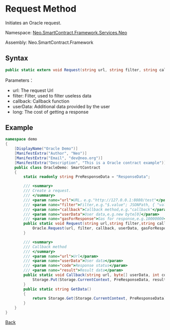# Request Method

Initiates an Oracle request.

Namespace: [Neo.SmartContract.Framework.Services.Neo](../../neo.md)

Assembly: Neo.SmartContract.Framework

## Syntax

```c#
public static extern void Request(string url, string filter, string callback, object userData, long gasForResponse);
```

Parameters：

- url: The request Url
- filter: Filter, used to filter useless data
- callback: Callback function
- userData: Additional data provided by the user
- long: The cost of getting a response

## Example

```c#
namespace demo
{
    [DisplayName("Oracle Demo")]
    [ManifestExtra("Author", "Neo")]
    [ManifestExtra("Email", "dev@neo.org")]
    [ManifestExtra("Description", "This is a Oracle contract example")]
    public class OracleDemo: SmartContract
    {
        static readonly string PreResponseData = "ResponseData";

        /// <summary>
        /// Create a request.
        /// </summary>
        /// <param name="url">URL，e.g."http://127.0.0.1:8080/test"</param>
        /// <param name="filter">Filter,e.g."$.value"; JSONPath, { "value": "hello world" }</param>
        /// <param name="callback">Callback method,e.g."callback"</param>
        /// <param name="userData">User data,e.g.new byte[0]</param>
        /// <param name="gasForResponse">Gas for response,e.g.10000000</param>
        public static void Request(string url,string filter,string callback,byte[] userData,long gasForResponse) {
            Oracle.Request(url, filter, callback, userData, gasForResponse);
        }

        /// <summary>
        /// Callback method
        /// </summary>
        /// <param name="url">Url</param>
        /// <param name="userData">User data</param>
        /// <param name="code">Response status</param>
        /// <param name="result">Result data</param>
        public static void Callback(string url, byte[] userData, int code, byte[] result) {
            Storage.Put(Storage.CurrentContext, PreResponseData, result.ToByteString());
        }
        public static string GetData()
        {
            return Storage.Get(Storage.CurrentContext, PreResponseData);
        }
    }
}
```

[Back](../Oracle.md)